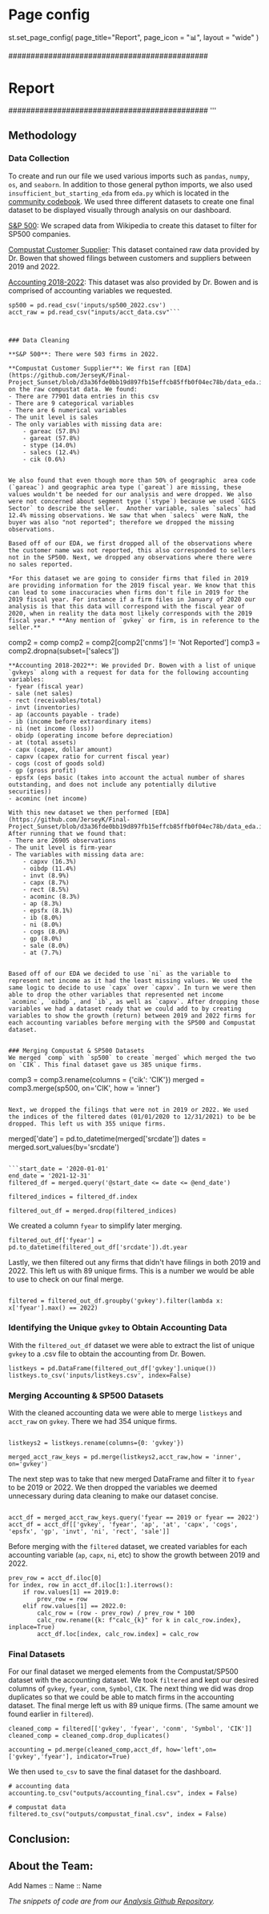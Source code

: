 # Page config
st.set_page_config(
    page_title="Report",
    page_icon = "📊",
    layout = "wide"
)

#############################################
# Report
#############################################
'''
## Methodology
### Data Collection
To create and run our file we used various imports such as `pandas`, `numpy`, `os`, and `seaborn`. In addition to those general python imports, we also used `insufficient_but_starting_eda` from `eda.py` which is located in the [community codebook](https://github.com/LeDataSciFi/ledatascifi-2023/tree/main/community_codebook). We used three different datasets to create one final dataset to be displayed visually through analysis on our dashboard.

[S&P 500](https://github.com/JerseyK/Final-Project_Sunset/blob/d3a36fde0bb19d897fb15effcb85ffb0f04ec78b/inputs/sp500_2022.csv): We scraped data from Wikipedia to create this dataset to filter for SP500 companies.

[Compustat Customer Supplier](https://github.com/JerseyK/Final-Project_Sunset/blob/d3a36fde0bb19d897fb15effcb85ffb0f04ec78b/inputs/cust_supply_2019_2022.csv): This dataset contained raw data provided by Dr. Bowen that showed filings between customers and suppliers between 2019 and 2022.

[Accounting 2018-2022](https://github.com/JerseyK/Final-Project_Sunset/blob/d3a36fde0bb19d897fb15effcb85ffb0f04ec78b/inputs/acct_data.csv): This dataset was also provided by Dr. Bowen and is comprised of accounting variables we requested.


```comp = pd.read_csv('inputs/cust_supply_2019_2022.csv')
sp500 = pd.read_csv('inputs/sp500_2022.csv')
acct_raw = pd.read_csv("inputs/acct_data.csv"```



### Data Cleaning

**S&P 500**: There were 503 firms in 2022.

**Compustat Customer Supplier**: We first ran [EDA](https://github.com/JerseyK/Final-Project_Sunset/blob/d3a36fde0bb19d897fb15effcb85ffb0f04ec78b/data_eda.ipynb) on the raw compustat data. We found:
- There are 77901 data entries in this csv
- There are 9 categorical variables
- There are 6 numerical variables
- The unit level is sales
- The only variables with missing data are: 
    - gareac (57.8%) 
    - gareat (57.8%)
    - stype (14.0%)
    - salecs (12.4%)
    - cik (0.6%)


We also found that even though more than 50% of geographic  area code (`gareac`) and geographic area type (`gareat`) are missing, these values wouldn't be needed for our analysis and were dropped. We also were not concerned about segment type (`stype`) because we used `GICS Sector` to describe the seller.  Another variable, sales `salecs` had 12.4% missing observations. We saw that when `salecs` were NaN, the buyer was also "not reported"; therefore we dropped the missing observations.

Based off of our EDA, we first dropped all of the observations where the customer name was not reported, this also corresponded to sellers not in the SP500. Next, we dropped any observations where there were no sales reported. 

*For this dataset we are going to consider firms that filed in 2019 are providing information for the 2019 fiscal year. We know that this can lead to some inaccuracies when firms don't file in 2019 for the 2019 fiscal year. For instance if a firm files in January of 2020 our analysis is that this data will correspond with the fiscal year of 2020, when in reality the data most likely corresponds with the 2019 fiscal year.* **Any mention of `gvkey` or firm, is in reference to the seller.**

```
comp2 = comp
comp2 = comp2[comp2['cnms'] != 'Not Reported']
comp3 = comp2.dropna(subset=['salecs'])

```
**Accounting 2018-2022**: We provided Dr. Bowen with a list of unique `gvkeys` along with a request for data for the following accounting variables:
- fyear (fiscal year)
- sale (net sales)
- rect (receivables/total)
- invt (inventories)
- ap (accounts payable - trade)
- ib (income before extraordinary items)
- ni (net income (loss))
- obidp (operating income before depreciation)
- at (total assets)
- capx (capex, dollar amount)
- capxv (capex ratio for current fiscal year)
- cogs (cost of goods sold)
- gp (gross profit)
- epsfx (eps basic (takes into account the actual number of shares outstanding, and does not include any potentially dilutive securities))
- acominc (net income)
    
With this new dataset we then performed [EDA](https://github.com/JerseyK/Final-Project_Sunset/blob/d3a36fde0bb19d897fb15effcb85ffb0f04ec78b/data_eda.ipynb). After running that we found that:
- There are 26905 observations
- The unit level is firm-year
- The variables with missing data are:
    - capxv (16.3%)
    - oibdp (11.4%)
    - invt (8.9%)
    - capx (8.7%)
    - rect (8.5%)
    - acominc (8.3%)
    - ap (8.3%)
    - epsfx (8.1%)
    - ib (8.0%)
    - ni (8.0%)
    - cogs (8.0%)
    - gp (8.0%)
    - sale (8.0%)
    - at (7.7%)
    
    
Based off of our EDA we decided to use `ni` as the variable to represent net income as it had the least missing values. We used the same logic to decide to use `capx` over `capxv`. In turn we were then able to drop the other variables that represented net income `acominc`, `oibdp`, and `ib`, as well as `capxv`. After dropping those variables we had a dataset ready that we could add to by creating variables to show the growth (return) between 2019 and 2022 firms for each accounting variables before merging with the SP500 and Compustat dataset.


### Merging Compustat & SP500 Datasets
We merged `comp` with `sp500` to create `merged` which merged the two on `CIK`. This final dataset gave us 385 unique firms.
```

comp3 = comp3.rename(columns = {'cik': 'CIK'})
merged = comp3.merge(sp500, on='CIK', how = 'inner')
```

Next, we dropped the filings that were not in 2019 or 2022. We used the indices of the filtered dates (01/01/2020 to 12/31/2021) to be be dropped. This left us with 355 unique firms.
```

merged['date'] = pd.to_datetime(merged['srcdate'])
dates = merged.sort_values(by='srcdate')
```

```start_date = '2020-01-01'
end_date = '2021-12-31'
filtered_df = merged.query('@start_date <= date <= @end_date')

filtered_indices = filtered_df.index

filtered_out_df = merged.drop(filtered_indices)
```

We created a column `fyear` to simplify later merging. 
```
filtered_out_df['fyear'] = pd.to_datetime(filtered_out_df['srcdate']).dt.year
```
Lastly, we then filtered out any firms that didn't have filings in both 2019 and 2022. This left us with 89 unique firms. This is a number we would be able to use to check on our final merge.
```

filtered = filtered_out_df.groupby('gvkey').filter(lambda x: x['fyear'].max() == 2022)
```

### Identifying the Unique `gvkey` to Obtain Accounting Data
With the `filtered_out_df` dataset we were able to extract the list of unique `gvkey` to a .csv file to obtain the accounting from Dr. Bowen.
```
listkeys = pd.DataFrame(filtered_out_df['gvkey'].unique())
listkeys.to_csv('inputs/listkeys.csv', index=False)
```

### Merging Accounting & SP500 Datasets

With the cleaned accounting data we were able to merge `listkeys` and `acct_raw` on `gvkey`. There we had 354 unique firms.
```

listkeys2 = listkeys.rename(columns={0: 'gvkey'})

merged_acct_raw_keys = pd.merge(listkeys2,acct_raw,how = 'inner', on='gvkey')
```

The next step was to take that new merged DataFrame and filter it to `fyear` to be 2019 or 2022. We then dropped the variables we deemed unnecessary during data cleaning to make our dataset concise.
```

acct_df = merged_acct_raw_keys.query('fyear == 2019 or fyear == 2022')
acct_df = acct_df[['gvkey', 'fyear', 'ap', 'at', 'capx', 'cogs', 'epsfx', 'gp', 'invt', 'ni', 'rect', 'sale']]
```
Before merging with the `filtered` dataset, we created variables for each accounting variable (`ap`, `capx`, `ni`, etc) to show the growth between 2019 and 2022. 
```
prev_row = acct_df.iloc[0]
for index, row in acct_df.iloc[1:].iterrows():
    if row.values[1] == 2019.0:
        prev_row = row
    elif row.values[1] == 2022.0:
        calc_row = (row - prev_row) / prev_row * 100
        calc_row.rename({k: f"calc_{k}" for k in calc_row.index}, inplace=True)
        acct_df.loc[index, calc_row.index] = calc_row
```
### Final Datasets
For our final dataset we merged elements from the Compustat/SP500 dataset with the accounting dataset. We took `filtered` and kept our desired columns of `gvkey`, `fyear`, `conm`, `Symbol`, `CIK`. The next thing we did was drop duplicates so that we could be able to match firms in the accounting dataset. The final merge left us with 89 unique firms. (The same amount we found earlier in `filtered`). 
```
cleaned_comp = filtered[['gvkey', 'fyear', 'conm', 'Symbol', 'CIK']]
cleaned_comp = cleaned_comp.drop_duplicates()

accounting = pd.merge(cleaned_comp,acct_df, how='left',on=['gvkey','fyear'], indicator=True)
```

We then used `to_csv` to save the final dataset for the dashboard.
```
# accounting data
accounting.to_csv("outputs/accounting_final.csv", index = False)

# compustat data
filtered.to_csv("outputs/compustat_final.csv", index = False)
```

## Conclusion:


## About the Team:
Add Names :: Name :: Name

*The snippets of code are from our [Analysis Github Repository](https://github.com/JerseyK/Final-Project_Sunset).*


